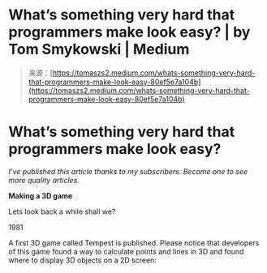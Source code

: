 <!--yml
category: 未分类
date: 2024-05-27 14:55:07
-->

# What’s something very hard that programmers make look easy? | by Tom Smykowski | Medium

> 来源：[https://tomaszs2.medium.com/whats-something-very-hard-that-programmers-make-look-easy-80ef5e7a104b](https://tomaszs2.medium.com/whats-something-very-hard-that-programmers-make-look-easy-80ef5e7a104b)

# What’s something very hard that programmers make look easy?

*I’ve published this article thanks to my subscribers. Become one to see more quality articles.*

**Making a 3D game**

Lets look back a while shall we?

1981

A first 3D game called Tempest is published. Please notice that developers of this game found a way to calculate points and lines in 3D and found where to display 3D objects on a 2D screen:
